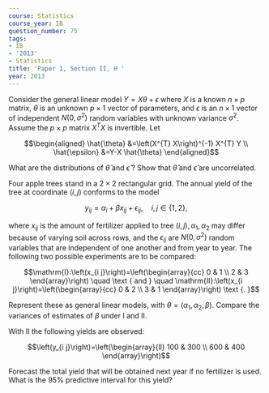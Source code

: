 ```yaml
---
course: Statistics
course_year: IB
question_number: 75
tags:
- IB
- '2013'
- Statistics
title: 'Paper 1, Section II, H '
year: 2013
---
```




Consider the general linear model $Y=X \theta+\epsilon$ where $X$ is a known $n \times p$ matrix, $\theta$ is an unknown $p \times 1$ vector of parameters, and $\epsilon$ is an $n \times 1$ vector of independent $N\left(0, \sigma^{2}\right)$ random variables with unknown variance $\sigma^{2}$. Assume the $p \times p$ matrix $X^{T} X$ is invertible. Let

$$\begin{aligned}
\hat{\theta} &=\left(X^{T} X\right)^{-1} X^{T} Y \\
\hat{\epsilon} &=Y-X \hat{\theta}
\end{aligned}$$

What are the distributions of $\hat{\theta}$ and $\hat{\epsilon}$ ? Show that $\hat{\theta}$ and $\hat{\epsilon}$ are uncorrelated.

Four apple trees stand in a $2 \times 2$ rectangular grid. The annual yield of the tree at coordinate $(i, j)$ conforms to the model

$$y_{i j}=\alpha_{i}+\beta x_{i j}+\epsilon_{i j}, \quad i, j \in\{1,2\},$$

where $x_{i j}$ is the amount of fertilizer applied to tree $(i, j), \alpha_{1}, \alpha_{2}$ may differ because of varying soil across rows, and the $\epsilon_{i j}$ are $N\left(0, \sigma^{2}\right)$ random variables that are independent of one another and from year to year. The following two possible experiments are to be compared:

$$\mathrm{I}:\left(x_{i j}\right)=\left(\begin{array}{cc}
0 & 1 \\
2 & 3
\end{array}\right) \quad \text { and } \quad \mathrm{II}:\left(x_{i j}\right)=\left(\begin{array}{cc}
0 & 2 \\
3 & 1
\end{array}\right) \text {. }$$

Represent these as general linear models, with $\theta=\left(\alpha_{1}, \alpha_{2}, \beta\right)$. Compare the variances of estimates of $\beta$ under I and II.

With II the following yields are observed:

$$\left(y_{i j}\right)=\left(\begin{array}{ll}
100 & 300 \\
600 & 400
\end{array}\right)$$

Forecast the total yield that will be obtained next year if no fertilizer is used. What is the $95 \%$ predictive interval for this yield?